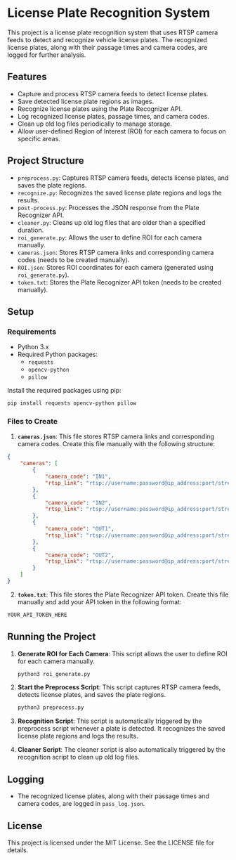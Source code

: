 # License Plate Recognition System

This project is a license plate recognition system that uses RTSP camera feeds to detect and recognize vehicle license plates. The recognized license plates, along with their passage times and camera codes, are logged for further analysis.

## Features

- Capture and process RTSP camera feeds to detect license plates.
- Save detected license plate regions as images.
- Recognize license plates using the Plate Recognizer API.
- Log recognized license plates, passage times, and camera codes.
- Clean up old log files periodically to manage storage.
- Allow user-defined Region of Interest (ROI) for each camera to focus on specific areas.

## Project Structure

- `preprocess.py`: Captures RTSP camera feeds, detects license plates, and saves the plate regions.
- `recognize.py`: Recognizes the saved license plate regions and logs the results.
- `post-process.py`: Processes the JSON response from the Plate Recognizer API.
- `cleaner.py`: Cleans up old log files that are older than a specified duration.
- `roi_generate.py`: Allows the user to define ROI for each camera manually.
- `cameras.json`: Stores RTSP camera links and corresponding camera codes (needs to be created manually).
- `ROI.json`: Stores ROI coordinates for each camera (generated using `roi_generate.py`).
- `token.txt`: Stores the Plate Recognizer API token (needs to be created manually).

## Setup

### Requirements

- Python 3.x
- Required Python packages:
  - `requests`
  - `opencv-python`
  - `pillow`

Install the required packages using pip:
```sh
pip install requests opencv-python pillow
```

### Files to Create

1. **`cameras.json`**: This file stores RTSP camera links and corresponding camera codes. Create this file manually with the following structure:

```json
{
    "cameras": [
        {
            "camera_code": "IN1",
            "rtsp_link": "rtsp://username:password@ip_address:port/stream1"
        },
        {
            "camera_code": "IN2",
            "rtsp_link": "rtsp://username:password@ip_address:port/stream2"
        },
        {
            "camera_code": "OUT1",
            "rtsp_link": "rtsp://username:password@ip_address:port/stream3"
        },
        {
            "camera_code": "OUT2",
            "rtsp_link": "rtsp://username:password@ip_address:port/stream4"
        }
    ]
}
```

2. **`token.txt`**: This file stores the Plate Recognizer API token. Create this file manually and add your API token in the following format:
```txt
YOUR_API_TOKEN_HERE
```

## Running the Project

1. **Generate ROI for Each Camera**:
   This script allows the user to define ROI for each camera manually.
   ```sh
   python3 roi_generate.py
   ```

2. **Start the Preprocess Script**:
   This script captures RTSP camera feeds, detects license plates, and saves the plate regions.
   ```sh
   python3 preprocess.py
   ```

3. **Recognition Script**:
   This script is automatically triggered by the preprocess script whenever a plate is detected. It recognizes the saved license plate regions and logs the results.

4. **Cleaner Script**:
   The cleaner script is also automatically triggered by the recognition script to clean up old log files.

## Logging

- The recognized license plates, along with their passage times and camera codes, are logged in `pass_log.json`.

## License

This project is licensed under the MIT License. See the LICENSE file for details.
